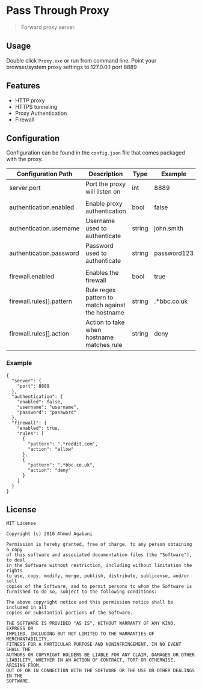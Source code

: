 # Pass Through Proxy

> Forward proxy server.

## Usage

Double click `Proxy.exe` or run from command line.
Point your browser/system proxy settings to 127.0.0.1 port 8889

## Features
* HTTP proxy
* HTTPS tunneling
* Proxy Authentication
* Firewall

## Configuration
Configuration can be found in the `config.json` file that comes packaged with the proxy.

| Configuration Path       | Description                                      | Type    | Example     |
|--------------------------|--------------------------------------------------|---------|-------------|
| server.port              | Port the proxy will listen on                    | int     | 8889        |
|                          |                                                  |         |             |
| authentication.enabled   | Enable proxy authentication                      | bool    | false       |
| authentication.username  | Username used to authenticate                    | string  | john.smith  |
| authentication.password  | Password used to authenticate                    | string  | password123 |
|                          |                                                  |         |             |
| firewall.enabled         | Enables the firewall                             | bool    | true        |
| firewall.rules[].pattern | Rule regex pattern to match against the hostname | string  | .*bbc.co.uk |
| firewall.rules[].action  | Action to take when hostname matches rule        | string  | deny        |

### Example

```
{
  "server": {
    "port": 8889
  },
  "authentication": {
    "enabled": false,
    "username": "username",
    "password": "password"
  },
  "firewall": {
    "enabled": true,
    "rules": [
      {
        "pattern": ".*reddit.com",
        "action": "allow"
      },
      {
        "pattern": ".*bbc.co.uk",
        "action": "deny"
      }
    ]
  }
}
```

## License

```
MIT License

Copyright (c) 2016 Ahmed Agabani

Permission is hereby granted, free of charge, to any person obtaining a copy
of this software and associated documentation files (the "Software"), to deal
in the Software without restriction, including without limitation the rights
to use, copy, modify, merge, publish, distribute, sublicense, and/or sell
copies of the Software, and to permit persons to whom the Software is
furnished to do so, subject to the following conditions:

The above copyright notice and this permission notice shall be included in all
copies or substantial portions of the Software.

THE SOFTWARE IS PROVIDED "AS IS", WITHOUT WARRANTY OF ANY KIND, EXPRESS OR
IMPLIED, INCLUDING BUT NOT LIMITED TO THE WARRANTIES OF MERCHANTABILITY,
FITNESS FOR A PARTICULAR PURPOSE AND NONINFRINGEMENT. IN NO EVENT SHALL THE
AUTHORS OR COPYRIGHT HOLDERS BE LIABLE FOR ANY CLAIM, DAMAGES OR OTHER
LIABILITY, WHETHER IN AN ACTION OF CONTRACT, TORT OR OTHERWISE, ARISING FROM,
OUT OF OR IN CONNECTION WITH THE SOFTWARE OR THE USE OR OTHER DEALINGS IN THE
SOFTWARE.
```
